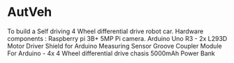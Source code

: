 # AutVeh
To build a Self driving 4 Wheel differential drive robot car.  Hardware components :  Raspberry pi 3B+ 5MP Pi camera. Arduino Uno R3 - 2x L293D Motor Driver Shield for Arduino Measuring Sensor Groove Coupler Module For Arduino - 4x 4 Wheel differential drive chasis 5000mAh Power Bank

